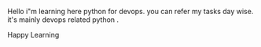 Hello i"m learning here python for devops. you can refer my tasks day wise. it's mainly devops related python .

Happy Learning  
